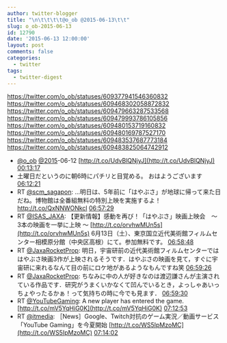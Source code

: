 ```yaml
---
author: twitter-blogger
title: "\n\t\t\t\t@o_ob @2015-06-13\t\t"
slug: o_ob-2015-06-13
id: 12790
date: '2015-06-13 12:00:00'
layout: post
comments: false
categories:
  - twitter
tags:
  - twitter-digest
---
```


https://twitter.com/o_ob/statuses/609377941546360832 https://twitter.com/o_ob/statuses/609468302058872832 https://twitter.com/o_ob/statuses/609479663287533568 https://twitter.com/o_ob/statuses/609479993786105856 https://twitter.com/o_ob/statuses/609480153719160832 https://twitter.com/o_ob/statuses/609480169787527170 https://twitter.com/o_ob/statuses/609483537687773184 https://twitter.com/o_ob/statuses/609483825064742912  

*   [@o_ob](https://twitter.com/o_ob) [@2015](https://twitter.com/2015)-06-12 [http://t.co/UdvBlQNjyJ](http://t.co/UdvBlQNjyJ) [00:13:17](https://twitter.com/o_ob/statuses/609377941546360832)
*   土曜日だというのに朝6時にパチリと目覚める。 おはようございます [06:12:21](https://twitter.com/o_ob/statuses/609468302058872832)
*   RT [@scm_sagapon](https://twitter.com/scm_sagapon): …明日は、5年前に「はやぶさ」が地球に帰って来た日だね。博物館は全番組無料の特別上映を実施するよ！http://t.co/QxNNWONkcl [06:57:29](https://twitter.com/o_ob/statuses/609479663287533568)
*   RT [@ISAS_JAXA](https://twitter.com/ISAS_JAXA): 【更新情報】感動を再び！「はやぶさ」映画上映会　～ 3本の映画を一挙に上映 ～ [http://t.co/orvhwMUn5s](http://t.co/orvhwMUn5s) 6月13日（土）、東京国立近代美術館フィルムセンター相模原分館（中央区高根）にて。参加無料です。 [06:58:48](https://twitter.com/o_ob/statuses/609479993786105856)
*   RT [@JaxaRocketProp](https://twitter.com/JaxaRocketProp): 明日，宇宙研前の近代美術館フィルムセンターでははやぶさ映画3作が上映されるそうです．はやぶさの映画を見て，すぐに宇宙研に来れるなんて目の前にロケ地があるようなもんですね笑 [06:59:26](https://twitter.com/o_ob/statuses/609480153719160832)
*   RT [@JaxaRocketProp](https://twitter.com/JaxaRocketProp): ちなみに中の人が好きなのは渡辺謙さんが主演されている作品です．研究がうまくいかなくて凹んでいるとき，よっしゃあいっちょやったるかぁ！って気持ちの時に今でも見ます． [06:59:30](https://twitter.com/o_ob/statuses/609480169787527170)
*   RT [@YouTubeGaming](https://twitter.com/YouTubeGaming): A new player has entered the game. [http://t.co/mV5YqHiG0K](http://t.co/mV5YqHiG0K) [07:12:53](https://twitter.com/o_ob/statuses/609483537687773184)
*   RT [@itmedia](https://twitter.com/itmedia): ［News］Google、Twitch対抗のゲーム実況／動画サービス「YouTube Gaming」を今夏開始 [http://t.co/WS5IpMzoMC](http://t.co/WS5IpMzoMC) [07:14:02](https://twitter.com/o_ob/statuses/609483825064742912)